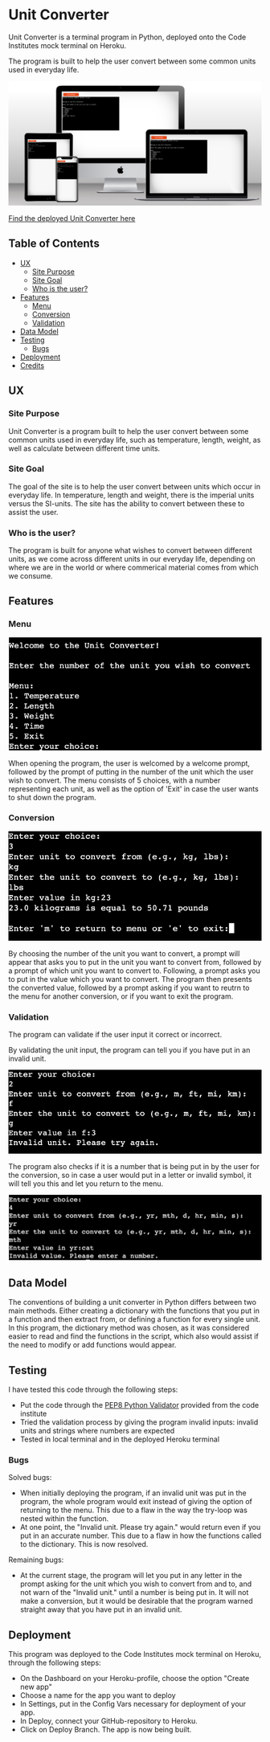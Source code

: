 # Unit Converter 

Unit Converter is a terminal program in Python, deployed onto the Code Institutes mock terminal on Heroku. 

The program is built to help the user convert between some common units used in everyday life. 

![Device mockup of terminal application](assets/docs/images/dev-mockup.png)

[Find the deployed Unit Converter here](https://unit-converter-db3f55df0db8.herokuapp.com/)

## Table of Contents

+ [UX](#ux "UX")
  + [Site Purpose](#site-purpose "Site Purpose")
  + [Site Goal](#site-goal "Site Goal")
  + [Who is the user?](#user "Who is the user?")
+ [Features](#features "Features")
  + [Menu](#menu "Menu")
  + [Conversion](#conversion "Conversion")
  + [Validation](#validation "Validation")
+ [Data Model](#data-model "Data Model")
+ [Testing](#testing "Testing")
  + [Bugs](#bugs "Bugs")
+ [Deployment](#deployment "Deployment")
+ [Credits](#credits "Credits")

## UX

### Site Purpose 

Unit Converter is a program built to help the user convert between some common units used in everyday life, such as temperature, length, weight, as well as calculate between different time units. 

### Site Goal 

The goal of the site is to help the user convert between units which occur in everyday life. In temperature, length and weight, there is the imperial units versus the SI-units. The site has the ability to convert between these to assist the user. 

### Who is the user? 

The program is built for anyone what wishes to convert between different units, as we come across different units in our everyday life, depending on where we are in the world or where commerical material comes from which we consume. 

## Features 

### Menu 

![Image of Welcome prompt and Menu](assets/docs/images/menu.png)

When opening the program, the user is welcomed by a welcome prompt, followed by the prompt of putting in the number of the unit which the user wish to convert. The menu consists of 5 choices, with a number representing each unit, as well as the option of 'Exit' in case the user wants to shut down the program. 

### Conversion 

![Image of performed conversion](assets/docs/images/conversion.png)

By choosing the number of the unit you want to convert, a prompt will appear that asks you to put in the unit you want to convert from, followed by a prompt of which unit you want to convert to. Following, a prompt asks you to put in the value which you want to convert. The program then presents the converted value, followed by a prompt asking if you want to reutrn to the menu for another conversion, or if you want to exit the program. 

### Validation 

The program can validate if the user input it correct or incorrect. 

By validating the unit input, the program can tell you if you have put in an invalid unit. 

![Image of unit validation](assets/docs/images/validation-unit.png)

The program also checks if it is a number that is being put in by the user for the conversion, so in case a user would put in a letter or invalid symbol, it will tell you this and let you return to the menu. 

![Image of number validation](assets/docs/images/validation-number.png)

## Data Model 

The conventions of building a unit converter in Python differs between two main methods. Either creating a dictionary with the functions that you put in a function and then extract from, or defining a function for every single unit.
In this program, the dictionary method was chosen, as it was considered easier to read and find the functions in the script, which also would assist if the need to modify or add functions would appear. 

## Testing 

I have tested this code through the following steps: 

+ Put the code through the [PEP8 Python Validator](https://pep8ci.herokuapp.com/) provided from the code institute
+ Tried the validation process by giving the program invalid inputs: invalid units and strings where numbers are expected
+ Tested in local terminal and in the deployed Heroku terminal 

### Bugs

Solved bugs: 

+ When initially deploying the program, if an invalid unit was put in the program, the whole program would exit instead of giving the option of returning to the menu. This due to a flaw in the way the try-loop was nested within the function. 
+ At one point, the "Invalid unit. Please try again." would return even if you put in an accurate number. This due to a flaw in how the functions called to the dictionary. This is now resolved. 

Remaining bugs: 

+ At the current stage, the program will let you put in any letter in the prompt asking for the unit which you wish to convert from and to, and not warn of the "Invalid unit." until a number is being put in. It will not make a conversion, but it would be desirable that the program warned straight away that you have put in an invalid unit. 

## Deployment 

This program was deployed to the Code Institutes mock terminal on Heroku, through the following steps: 

+ On the Dashboard on your Heroku-profile, choose the option "Create new app" 
+ Choose a name for the app you want to deploy
+ In Settings, put in the Config Vars necessary for deployment of your app. 
+ In Deploy, connect your GitHub-repository to Heroku.
+ Click on Deploy Branch. The app is now being built. 

